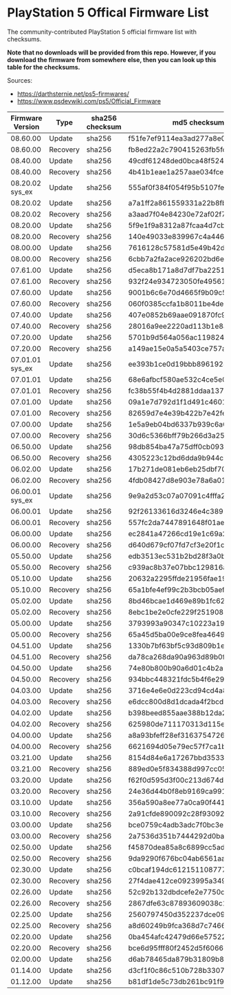 # PlayStation 5 Offical Firmware List
The community-contributed PlayStation 5 official firmware list with checksums.

**Note that no downloads will be provided from this repo. However, if you download the firmware from somewhere else, then you can look up this table for the checksums.**

Sources:
- https://darthsternie.net/ps5-firmwares/
- https://www.psdevwiki.com/ps5/Official_Firmware

| Firmware Version | Type   | sha256 checksum | md5 checksum | size |
| --------------- | -------- | ------ | -------------------------------- | ------ |
| 08.60.00        | Update   | sha256 | f51fe7ef9114ea3ad277a8e03145ac4e | 1130MB |
| 08.60.00        | Recovery | sha256 | fb8ed22a2c790415263fb5fd1460e72b | 1275MB |
| 08.40.00        | Update   | sha256 | 49cdf61248ded0bca48f524e94817fc4 | 1129MB |
| 08.40.00        | Recovery | sha256 | 4b41b1eae1a257aae034fce574860d24 | 1274MB |
| 08.20.02 sys_ex | Update   | sha256 | 555af0f384f054f95b5107fe63affd33 | 811MB  |
| 08.20.02        | Update   | sha256 | a7a1ff2a861559331a22b8fbf723b7f3 | 1129MB |
| 08.20.02        | Recovery | sha256 | a3aad7f04e84230e72af02f7c458d05a | 1274MB |
| 08.20.00        | Update   | sha256 | 5f9e1f9a8312a87fcaa4d7cbac85c77b | 1156MB |
| 08.20.00        | Recovery | sha256 | 140e49033e839967c4a446c741201984 | 1305MB |
| 08.00.00        | Update   | sha256 | 7616128c57581d5e49b42d1b3f308232 | 1146MB |
| 08.00.00        | Recovery | sha256 | 6cbb7a2fa2ace926202bd6e71304fb06 | 1294MB |
| 07.61.00        | Update   | sha256 | d5eca8b171a8d7df7ba225167f77e645 | 1123MB |
| 07.61.00        | Recovery | sha256 | 932f24e934723050fe49561b67e95226 | 1271MB |
| 07.60.00        | Update   | sha256 | 9001b6c6e70d4665f9b09c5f766b1361 | 1123MB |
| 07.60.00        | Recovery | sha256 | 060f0385ccfa1b8011be4de0ea57deff | 1271MB |
| 07.40.00        | Update   | sha256 | 407e0852b69aae091870fc92222348b3 | 1123MB |
| 07.40.00        | Recovery | sha256 | 28016a9ee2220ad113b1e8a61a0d0939 | 1271MB |
| 07.20.00        | Update   | sha256 | 5701b9d564a056ac119824393fe9ffa4 | 1123MB |
| 07.20.00        | Recovery | sha256 | a149ae15e0a5a5403ce757a429b1d6aa | 1271MB |
| 07.01.01 sys_ex | Update   | sha256 | ee393b1ce0d19bbb8961924de8884871 | 814MB  |
| 07.01.01        | Update   | sha256 | 68e6afbcf580ae532c4ce5e0a144e609 | 1114MB |
| 07.01.01        | Recovery | sha256 | fc38b55f4b4d2881ddaa137e8259acea | 1257MB |
| 07.01.00        | Update   | sha256 | 09a1e7d792d1f1d491c4601201628318 | 1114MB |
| 07.01.00        | Recovery | sha256 | 82659d7e4e39b422b7e42fe4be5a8e7c | 1257MB |
| 07.00.00        | Update   | sha256 | 1e5a9eb04bd6337b939c6a05559615ec | 1114MB |
| 07.00.00        | Recovery | sha256 | 30d6c5366bff79b266d3a250eb498e9f | 1257MB |
| 06.50.00        | Update   | sha256 | 98db854ba47a75dff0cb09355bca9025 | 1065MB |
| 06.50.00        | Recovery | sha256 | 4305223c12bd6dda9b944c0ee49c94c0 | 1208MB |
| 06.02.00        | Update   | sha256 | 17b271de081eb6eb25dbf70cb73ef9e8 | 1060MB |
| 06.02.00        | Recovery | sha256 | 4fdb08427d8e903e78a6a013a76a6f34 | 1203MB |
| 06.00.01 sys_ex | Update   | sha256 | 9e9a2d53c07a07091c4fffa2e3c865ff | 745MB  |
| 06.00.01        | Update   | sha256 | 92f26133616d3246e4c3892111ef54c0 | 1060MB |
| 06.00.01        | Recovery | sha256 | 557fc2da7447891648f01aee3eaf2e77 | 1203MB |
| 06.00.00        | Update   | sha256 | ec2841a47266cd19e1c69a2d6f820ab4 | 1060MB |
| 06.00.00        | Recovery | sha256 | d640d679cf07fd7cf3e20f1c1ff6a707 | 1203MB |
| 05.50.00        | Update   | sha256 | edb3513ec531b2bd28f3a0b52a82a54f | 1011MB |
| 05.50.00        | Recovery | sha256 | c939ac8b37e07bbc129816a61002d30a | 1120MB |
| 05.10.00        | Update   | sha256 | 20632a2295ffde21956fae192fe96de6 | 1011MB |
| 05.10.00        | Recovery | sha256 | 65a1bfe4ef99c2b3bcb05aef2e33a8ca | 1120MB |
| 05.02.00        | Update   | sha256 | 8bd46bcae1d469e89b1fc62946f9ad0b | 1007MB |
| 05.02.00        | Recovery | sha256 | 8ebc1be2e0cfe229f251908714fa8628 | 1120MB |
| 05.00.00        | Update   | sha256 | 3793993a90347c10223a19c38a643bc7 | 1007MB |
| 05.00.00        | Recovery | sha256 | 65a45d5ba00e9ce8fea46492a6fc31a0 | 1120MB |
| 04.51.00        | Update   | sha256 | 1330b7bf63bf5c93d809b1eb1f4e1f01 | 871MB  |
| 04.51.00        | Recovery | sha256 | da78ca268da90a963d89b0f45db0f061 | 1011MB |
| 04.50.00        | Update   | sha256 | 74e80b800b90a6d01c4b2a25839b1ff5 | 871MB  |
| 04.50.00        | Recovery | sha256 | 934bbc448321fdc5b4f6e2984bbe1d1b | 1011MB |
| 04.03.00        | Update   | sha256 | 3716e4e6e0d223cd94cd4a8e5bd4fb94 | 871MB  |
| 04.03.00        | Recovery | sha256 | e6dcc800d8d1dcada4f2bcd6e7ff162c | 1011MB |
| 04.02.00        | Update   | sha256 | b398beed855aae388b12da28d1beb486 | 871MB  |
| 04.02.00        | Recovery | sha256 | 625980de711170313d115ebb81a43ad3 | 1011MB |
| 04.00.00        | Update   | sha256 | a8a93bfeff28ef316375472603370227 | 871MB  |
| 04.00.00        | Recovery | sha256 | 6621694d05e79ec57f7ca1b57b84a853 | 1011MB |
| 03.21.00        | Update   | sha256 | 8154d84e6a17267bbd35331ad83a5b13 | 860MB  |
| 03.21.00        | Recovery | sha256 | 889ed0e5f834388d997cc057c591d388 | 1000MB |
| 03.20.00        | Update   | sha256 | f62f0d595d3f00c213d674d4db2a7e44 | 860MB  |
| 03.20.00        | Recovery | sha256 | 24e36d44b0f8eb9169ca99173b6ae5d4 | 1000MB |
| 03.10.00        | Update   | sha256 | 356a590a8ee77a0ca90f441e5d085ae2 | 860MB  |
| 03.10.00        | Recovery | sha256 | 2a91cfde890092c28f93092044712d65 | 1000MB |
| 03.00.00        | Update   | sha256 | bce0759c4adb3adc7f0bc3e379db0e35 | 860MB  |
| 03.00.00        | Recovery | sha256 | 2a7536d351b7444292d0ba45fae52213 | 1000MB |
| 02.50.00        | Update   | sha256 | f45870dea85a8c6899cc5ad41a699b0d | 828MB  |
| 02.50.00        | Recovery | sha256 | 9da9290f676bc04ab6561aa401d35d8b | 959MB  |
| 02.30.00        | Update   | sha256 | c0bcaf194dc612151108777357e3eb0f | 827MB  |
| 02.30.00        | Recovery | sha256 | 27f4dae412ce0923995a349267ea114b | 959MB  |
| 02.26.00        | Update   | sha256 | 52c92b132dbdcefe2e7750c5068c319e | 827MB  |
| 02.26.00        | Recovery | sha256 | 2867dfe63c87893609038c164dbffa82 | 959MB  |
| 02.25.00        | Update   | sha256 | 2560797450d352237dce09708f20c4bd | 827MB  |
| 02.25.00        | Recovery | sha256 | a8d60249b9fca368d7c7466d2390fabf | 959MB  |
| 02.20.00        | Update   | sha256 | 0ba454afc42479d66e575228d2ad8d9a | 827MB  |
| 02.20.00        | Recovery | sha256 | bce6d95fff80f2452d5f6066148c8d87 | 959MB  |
| 02.00.00        | Update   | sha256 | d6ab78465da879b31809b8d7c9cb7746 | 827MB  |
| 01.14.00        | Update   | sha256 | d3cf1f0c86c510b728b3307ddc5b57d1 | 767MB  |
| 01.12.00        | Update   | sha256 | b81df1de5c73db261bc91f97e41dba3c | 767MB  |
